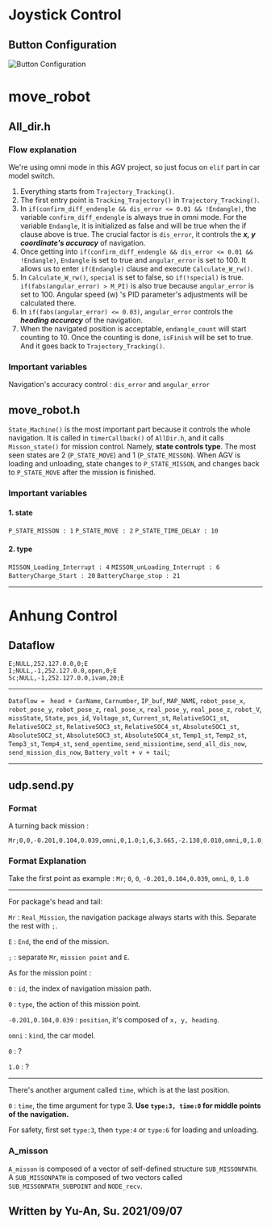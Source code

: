 # Joystick Control
## Button Configuration

![Button Configuration](https://github.com/Ernie-Su/Ardentec_AGV/blob/main/img/joystick.PNG)

# move_robot
## All_dir.h
### Flow explanation
We're using omni mode in this AGV project, so just focus on ```elif``` part in car model switch.
1. Everything starts from ```Trajectory_Tracking()```.
2. The first entry point is ```Tracking_Trajectory()``` in ```Trajectory_Tracking()```.
3. In ```if(confirm_diff_endengle && dis_error <= 0.01 && !Endangle)```, the variable ```confirm_diff_endengle``` is always true in omni mode. For the variable ```Endangle```, it is initialized as false and will be true when the if clause above is true. The crucial factor is ```dis_error```, it controls the ***x, y coordinate's accuracy*** of navigation.
4. Once getting into ```if(confirm_diff_endengle && dis_error <= 0.01 && !Endangle)```, ```Endangle``` is set to true and ```angular_error``` is set to 100. It allows us to enter ```if(Endangle)``` clause and execute ```Calculate_W_rw()```.
5. In ```Calculate_W_rw()```, ```special``` is set to false, so ```if(!special)``` is true. ```if(fabs(angular_error) > M_PI)``` is also true because ```angular_error``` is set to 100. Angular speed (w) 's PID parameter's adjustments will be calculated there. 
6. In ```if(fabs(angular_error) <= 0.03)```, ```angular_error``` controls the ***heading accuracy*** of the navigation.
7. When the navigated position is acceptable, ```endangle_count``` will start counting to 10. Once the counting is done, ```isFinish``` will be set to true. And it goes back to ```Trajectory_Tracking()```.

### Important variables
Navigation's accuracy control : ```dis_error``` and ```angular_error```


## move_robot.h

```State_Machine()``` is the most important part because it controls the whole navigation. It is called in ```timerCallback()``` of ```AllDir.h```, and it calls ```Misson_state()``` for mission control. Namely, **state controls type**.
The most seen states are 2 (```P_STATE_MOVE```) and 1 (```P_STATE_MISSON```). When AGV is loading and unloading, state changes to ```P_STATE_MISSON```, and changes back to ```P_STATE_MOVE``` after the mission is finished.

### Important variables

#### 1. state
```P_STATE_MISSON : 1```
```P_STATE_MOVE : 2```
```P_STATE_TIME_DELAY : 10```

#### 2. type
```MISSON_Loading_Interrupt : 4```
```MISSON_unLoading_Interrupt : 6```
```BatteryCharge_Start : 20```
```BatteryCharge_stop : 21```

***

# Anhung Control
## Dataflow

```
E;NULL,252.127.0.0,0;E
I;NULL,-1,252.127.0.0,open,0;E
Sc;NULL,-1,252.127.0.0,ivam,20;E
```

***

```Dataflow = ```
```head + CarName```, ```Carnumber```, ```IP_buf```, ```MAP_NAME```, ```robot_pose_x```, ```robot_pose_y```, ```robot_pose_z```, ```real_pose_x```, ```real_pose_y```, ```real_pose_z```, ```robot_V```, ```missState```, ```State```, ```pos_id```, ```Voltage_st```, ```Current_st```, ```RelativeSOC1_st```, ```RelativeSOC2_st```, ```RelativeSOC3_st```, ```RelativeSOC4_st```, ```AbsoluteSOC1_st```, ```AbsoluteSOC2_st```, ```AbsoluteSOC3_st```, ```AbsoluteSOC4_st```, ```Temp1_st```, ```Temp2_st```, ```Temp3_st```, ```Temp4_st```, ```send_opentime```, ```send_missiontime```, ```send_all_dis_now```, ```send_mission_dis_now```, ```Battery_volt + v + tail```;

***
## udp.send.py

### Format

A turning back mission :
```
Mr;0,0,-0.201,0.104,0.039,omni,0,1.0;1,6,3.665,-2.130,0.010,omni,0,1.0;2,6,0.201,0.104,0.039,omni,0,1.0;E
```
### Format Explanation

Take the first point as example :
```Mr```; ```0```, ```0```, ```-0.201,0.104,0.039```, ```omni```, ```0```, ```1.0```

***
For package's head and tail:

```Mr``` : ```Real_Mission```, the navigation package always starts with this. Separate the rest with ```;```.

```E``` : ```End```, the end of the mission.

```;``` : separate ```Mr```, ```mission point``` and ```E```.

As for the mission point :

```0``` : ```id```, the index of navigation mission path.

```0``` : ```type```, the action of this mission point.

```-0.201,0.104,0.039``` : ```position```, it's composed of ```x, y, heading```.

```omni``` : ```kind```, the car model.

```0``` : ?

```1.0``` : ?

***

There's another argument called ```time```, which is at the last position.

```0``` : ```time```, the time argument for type 3.
**Use ```type:3, time:0``` for middle points of the navigation.**

For safety, first set ```type:3```, then ```type:4``` or ```type:6``` for loading and unloading.


### A_misson
```A_misson``` is composed of a vector of self-defined structure ```SUB_MISSONPATH```. A ```SUB_MISSONPATH``` is composed of two vectors called ```SUB_MISSONPATH_SUBPOINT``` and ```NODE_recv```.

## Written by Yu-An, Su. 2021/09/07
